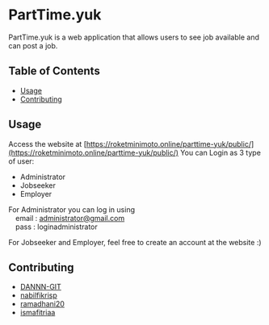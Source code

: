# PartTime.yuk

PartTime.yuk is a web application that allows users to see job available and can post a job.

## Table of Contents

- [Usage](#usage)
- [Contributing](#contributing)

## Usage
Access the website at [https://roketminimoto.online/parttime-yuk/public/](https://roketminimoto.online/parttime-yuk/public/)
You can Login as 3 type of user:
- Administrator  
- Jobseeker  
- Employer  

For Administrator you can log in using   
&emsp;email : administrator@gmail.com   
&emsp;pass  : loginadministrator   

For Jobseeker and Employer, feel free to create an account at the website :)

## Contributing
- [DANNN-GIT](https://github.com/DANNN-GIT)
- [nabilfikrisp](https://github.com/nabilfikrisp)
- [ramadhani20](https://github.com/ramadhani20)
- [ismafitriaa](https://github.com/ismafitriaa)